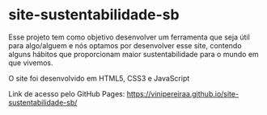 # site-sustentabilidade-sb

Esse projeto tem como objetivo desenvolver um ferramenta que seja útil para algo/alguem e nós optamos por desenvolver esse site, contendo alguns hábitos que proporcionam maior sustentabilidade para o mundo em que vivemos.

O site foi desenvolvido em HTML5, CSS3 e JavaScript 

Link de acesso pelo GitHub Pages: https://vinipereiraa.github.io/site-sustentabilidade-sb/
